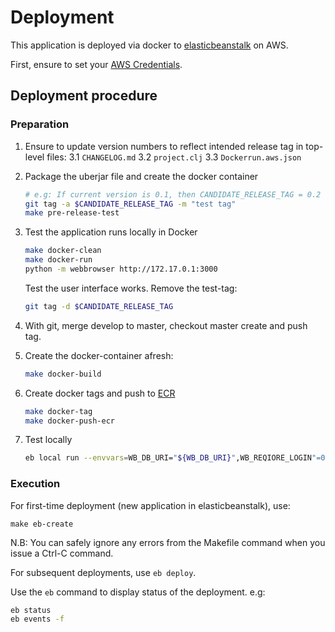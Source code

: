 # Deployment

This application is deployed via docker to [elasticbeanstalk][1] on AWS.

First, ensure to set your [AWS Credentials][2].

## Deployment procedure

### Preparation

1. Ensure to update version numbers to reflect intended release tag in
   top-level files:
   3.1 `CHANGELOG.md`
   3.2 `project.clj`
   3.3 `Dockerrun.aws.json`
2. Package the uberjar file and create the docker container
   ```bash
   # e.g: If current version is 0.1, then CANDIDATE_RELEASE_TAG = 0.2
   git tag -a $CANDIDATE_RELEASE_TAG -m "test tag"
   make pre-release-test
   ```
3. Test the application runs locally in Docker
   ```bash
   make docker-clean
   make docker-run
   python -m webbrowser http://172.17.0.1:3000
   ```
   Test the user interface works.
   Remove the test-tag:
   ```bash
   git tag -d $CANDIDATE_RELEASE_TAG
   ```
4. With git, merge develop to master, checkout master create and push tag.
5. Create the docker-container afresh:
   ```bash
   make docker-build
   ```
6. Create docker tags and push to [ECR][3]

   ```bash
   make docker-tag
   make docker-push-ecr
   ```
7. Test locally
   ```bash
   eb local run --envvars=WB_DB_URI="${WB_DB_URI}",WB_REQIORE_LOGIN"=0"

### Execution

For first-time deployment (new application in elasticbeanstalk), use:

```make eb-create```

N.B: You can safely ignore any errors from the Makefile command when you
issue a Ctrl-C command.

For subsequent deployments, use `eb deploy`.

Use the `eb` command to display status of the deployment.
e.g:

```bash
eb status
eb events -f
```

[1]: https://aws.amazon.com/elasticbeanstalk/
[2]: https://github.com/WormBase/wormbase-architecture/wiki/AWS-Credentials
[3]: https://aws.amazon.com/ecr/
